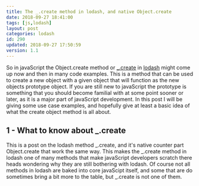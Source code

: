 ```yaml
---
title: The _.create method in lodash, and native Object.create
date: 2018-09-27 18:41:00
tags: [js,lodash]
layout: post
categories: lodash
id: 290
updated: 2018-09-27 17:50:59
version: 1.1
---
```


So in javaScript the Object.create method or [\_.create](https://lodash.com/docs/4.17.10#create) in [lodash](https://lodash.com/) might come up now and then in many code examples. This is a method that can be used to create a new object with a given object that will function as the new objects prototype object. If you are still new to javaScript the prototype is something that you should become familial with at some point sooner or later, as it is a major part of javaScript development. In this post I will be giving some use case examples, and hopefully give at least a basic idea of what the create object method is all about.

<!-- more -->

## 1 - What to know about \_.create

This is a post on the lodash method \_.create, and it's native counter part Object.create that work the same way. This makes the \_.create method in lodash one of many methods that make javaScript developers scratch there heads wondering why they are still bothering with lodash. Of course not all methods in lodash are baked into core javaScipt itself, and some that are do sometimes bring a bit more to the table, but \_.create is not one of them.